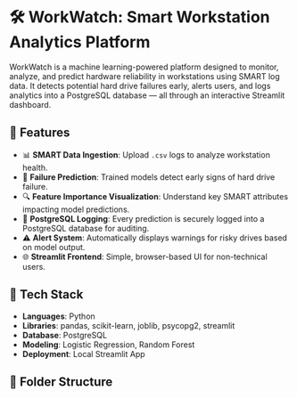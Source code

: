 # 🛠️ WorkWatch: Smart Workstation Analytics Platform

WorkWatch is a machine learning-powered platform designed to monitor, analyze, and predict hardware reliability in workstations using SMART log data. It detects potential hard drive failures early, alerts users, and logs analytics into a PostgreSQL database — all through an interactive Streamlit dashboard.

## 🚀 Features

- 📊 **SMART Data Ingestion**: Upload `.csv` logs to analyze workstation health.
- 🤖 **Failure Prediction**: Trained models detect early signs of hard drive failure.
- 🔍 **Feature Importance Visualization**: Understand key SMART attributes impacting model predictions.
- 📝 **PostgreSQL Logging**: Every prediction is securely logged into a PostgreSQL database for auditing.
- ⚠️ **Alert System**: Automatically displays warnings for risky drives based on model output.
- 🌐 **Streamlit Frontend**: Simple, browser-based UI for non-technical users.

## 🧠 Tech Stack

- **Languages**: Python
- **Libraries**: pandas, scikit-learn, joblib, psycopg2, streamlit
- **Database**: PostgreSQL
- **Modeling**: Logistic Regression, Random Forest
- **Deployment**: Local Streamlit App

## 📁 Folder Structure
